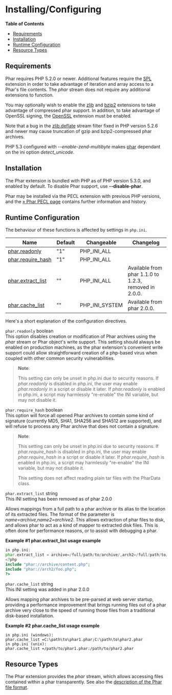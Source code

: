 Installing/Configuring
======================

**Table of Contents**

-   [Requirements](/phar/setup.html#Requirements)
-   [Installation](/phar/setup.html#Installation)
-   [Runtime Configuration](/phar/setup.html#Runtime%20Configuration)
-   [Resource Types](/phar/setup.html#Resource%20Types)

Requirements
------------

Phar requires PHP 5.2.0 or newer. Additional features require the
<a href="/book/spl.html" class="link">SPL</a> extension in order to take
advantage of iteration and array access to a Phar's file contents. The
*phar* stream does not require any additional extensions to function.

You may optionally wish to enable the
<a href="/book/zlib.html" class="link">zlib</a> and
<a href="/book/bzip2.html" class="link">bzip2</a> extensions to take
advantage of compressed phar support. In addition, to take advantage of
OpenSSL signing, the
<a href="/book/openssl.html" class="link">OpenSSL</a> extension must be
enabled.

Note that a bug in the
<a href="/filters/compression.html" class="link">zlib.deflate</a> stream
filter fixed in PHP version 5.2.6 and newer may cause truncation of gzip
and bzip2-compressed phar archives.

PHP 5.3 configured with *--enable-zend-multibyte* makes
<a href="/book/phar.html" class="link">phar</a> dependant on the ini
option *detect\_unicode*.

Installation
------------

The Phar extension is bundled with PHP as of PHP version 5.3.0, and
enabled by default. To disable Phar support, use **--disable-phar**.

Phar may be installed via the PECL extension with previous PHP versions,
and the
<a href="https://pecl.php.net/package/phar" class="link external">» Phar PECL page</a>
contains further information and history.

Runtime Configuration
---------------------

The behaviour of these functions is affected by settings in `php.ini`.

| Name                                                           | Default | Changeable       | Changelog                                             |
|----------------------------------------------------------------|---------|------------------|-------------------------------------------------------|
| <a href="/phar/setup.html#" class="link">phar.readonly</a>     | "1"     | PHP\_INI\_ALL    |                                                       |
| <a href="/phar/setup.html#" class="link">phar.require_hash</a> | "1"     | PHP\_INI\_ALL    |                                                       |
| <a href="/phar/setup.html#" class="link">phar.extract_list</a> | ""      | PHP\_INI\_ALL    | Available from phar 1.1.0 to 1.2.3, removed in 2.0.0. |
| <a href="/phar/setup.html#" class="link">phar.cache_list</a>   | ""      | PHP\_INI\_SYSTEM | Available from phar 2.0.0.                            |

Here's a short explanation of the configuration directives.

`phar.readonly` <span class="type">boolean</span>  
This option disables creation or modification of Phar archives using the
*phar* stream or <span class="classname">Phar</span> object's write
support. This setting should always be enabled on production machines,
as the phar extension's convenient write support could allow
straightforward creation of a php-based virus when coupled with other
common security vulnerabilities.

> **Note**:
>
> This setting can only be unset in php.ini due to security reasons. If
> *phar.readonly* is disabled in php.ini, the user may enable
> *phar.readonly* in a script or disable it later. If *phar.readonly* is
> enabled in php.ini, a script may harmlessly "re-enable" the INI
> variable, but may not disable it.

`phar.require_hash` <span class="type">boolean</span>  
This option will force all opened Phar archives to contain some kind of
signature (currently MD5, SHA1, SHA256 and SHA512 are supported), and
will refuse to process any Phar archive that does not contain a
signature.

> **Note**:
>
> This setting can only be unset in php.ini due to security reasons. If
> *phar.require\_hash* is disabled in php.ini, the user may enable
> *phar.require\_hash* in a script or disable it later. If
> *phar.require\_hash* is enabled in php.ini, a script may harmlessly
> "re-enable" the INI variable, but may not disable it.
>
> This setting does not affect reading plain tar files with the <span
> class="classname">PharData</span> class.

`phar.extract_list` <span class="type">string</span>  
This INI setting has been removed as of phar 2.0.0

Allows mappings from a full path to a phar archive or its alias to the
location of its extracted files. The format of the parameter is
*name=archive,name2=archive2*. This allows extraction of phar files to
disk, and allows phar to act as a kind of mapper to extracted disk
files. This is often done for performance reasons, or to assist with
debugging a phar.

**Example \#1 phar.extract\_list usage example**

``` php
in php.ini:
phar.extract_list = archive=/full/path/to/archive/,arch2=/full/path/to/arch2
<?php
include "phar://archive/content.php";
include "phar://arch2/foo.php";
?>
```

`phar.cache_list` <span class="type">string</span>  
This INI setting was added in phar 2.0.0

Allows mapping phar archives to be pre-parsed at web server startup,
providing a performance improvement that brings running files out of a
phar archive very close to the speed of running those files from a
traditional disk-based installation.

**Example \#2 phar.cache\_list usage example**

    in php.ini (windows):
    phar.cache_list =C:\path\to\phar1.phar;C:\path\to\phar2.phar
    in php.ini (unix):
    phar.cache_list =/path/to/phar1.phar:/path/to/phar2.phar

Resource Types
--------------

The Phar extension provides the *phar* stream, which allows accessing
files contained within a phar transparently. See also the
<a href="/phar/fileformat.html" class="link">description of the Phar file format</a>.
